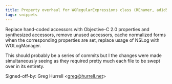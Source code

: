 ```yaml
---
title: Property overhaul for WORegularExpressions class (REnamer, ad1d5bb)
tags: snippets
---
```


Replace hand-coded accessors with Objective-C 2.0 properties and synthesized accessors, remove unused accessors, cache normalized forms when the corresponding properties are set, replace usage of NSLog with WOLogManager.

This should probably be a series of commits but I the changes were made simultaneously seeing as they required pretty much each file to be swept over in its entirety.

Signed-off-by: Greg Hurrell &lt;greg@hurrell.net&gt;
